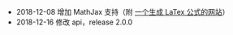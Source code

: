 - 2018-12-08 增加 MathJax 支持（附 [一个生成 LaTex 公式的网站](https://webdemo.myscript.com/views/math/index.html)）
- 2018-12-16 修改 api，release 2.0.0